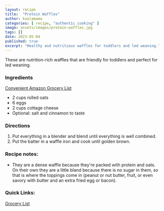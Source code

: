 ```yaml
---
layout: recipe
title:  "Protein Waffles"
author: koalamama
categories: [ recipe, "authentic cooking" ]
image: assets/images/protein-waffles.jpg
tags: []
date: 2023-05-04
published: true
excerpt: "Healthy and nutritious waffles for toddlers and led weaning."
---
```


These are nutrition-rich waffles that are friendly for toddlers and perfect for led weaning.


### Ingredients

<a target="_blank" href="https://www.amazon.com/hz/wishlist/ls/NYKCB9IO4YL0?&linkCode=ll2&tag=koalaco-20&linkId=56982c68ccb3b27a8e395d0b369ece63&language=en_US&ref_=as_li_ss_tl">Convenient Amazon Grocery List</a>

- 2 cups rolled oats
- 6 eggs
- 2 cups cottage cheese
- Optional: salt and cinnamon to taste


### Directions

1. Put everything in a blender and blend until everything is well combined.
2. Put the batter in a waffle iron and cook until golden brown.


### Recipe notes:
- They are a dense waffle because they're packed with protein and oats. On their own they are a little bland because there is no sugar in them, so that is where the toppings come in (peanut or nut butter, fruit, or even savory with butter and an extra fried egg or bacon).


### Quick Links:

<a target="_blank" href="https://www.amazon.com/hz/wishlist/ls/NYKCB9IO4YL0?&linkCode=ll2&tag=koalaco-20&linkId=56982c68ccb3b27a8e395d0b369ece63&language=en_US&ref_=as_li_ss_tl">Grocery List</a>